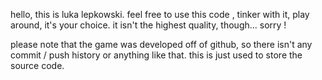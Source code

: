 hello, this is luka lepkowski. feel free to use this code , tinker with it, play around, it's your choice. it isn't the highest quality, though... sorry !

please note that the game was developed off of github, so there isn't any commit / push history or anything like that. this is just used to store the source code.
